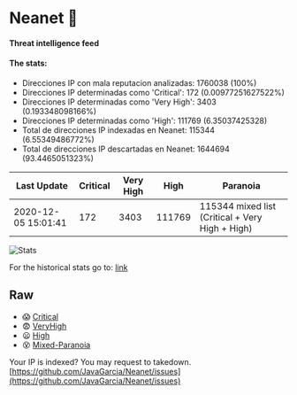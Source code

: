 # Neanet :hocho:
#### Threat intelligence feed
#### The stats:

- Direcciones IP con mala reputacion analizadas: 1760038 (100%)
- Direcciones IP determinadas como 'Critical':  172 (0.00977251627522%)
- Direcciones IP determinadas como 'Very High':  3403 (0.193348098166%)
- Direcciones IP determinadas como 'High':  111769 (6.35037425328)
- Total de direcciones IP indexadas en Neanet:  115344 (6.55349486772%)
- Total de direcciones IP descartadas en Neanet:  1644694 (93.4465051323%)

| Last Update | Critical | Very High | High | Paranoia |
| --- | --- | --- | --- | --- |
| 2020-12-05 15:01:41 | 172 | 3403 | 111769 | 115344 mixed list (Critical + Very High + High)|

![Stats](https://docs.google.com/spreadsheets/d/e/2PACX-1vSnaNMIXVabIpDJjufMlzH7poXnshF3mgd8Is1g9ytUEzVsP5my4Trn8f-xkoLLQ38xpL3HtmUexLo6/pubchart?oid=501124687&format=image)

For the historical stats go to: [link](/stats.csv)
## Raw
- :scream: [Critical](https://raw.githubusercontent.com/JavaGarcia/Neanet/master/blacklists/neanet_critical.txt)
- :fearful: [VeryHigh](https://raw.githubusercontent.com/JavaGarcia/Neanet/master/blacklists/neanet_veryHigh.txtt)
- :frowning: [High](https://raw.githubusercontent.com/JavaGarcia/Neanet/master/blacklists/neanet_high.txt)
- :dizzy_face: [Mixed-Paranoia](https://raw.githubusercontent.com/JavaGarcia/Neanet/master/blacklists/neanet_all.txt)


Your IP is indexed? You may request to takedown. [https://github.com/JavaGarcia/Neanet/issues](https://github.com/JavaGarcia/Neanet/issues)















































































































































































































































































































































































































































































































































































































































































































































































































































































































































































































































































































































































































































































































































































































































































































































































































































































































































































































































































































































































































































































































































































































































































































































































































































































































































































































































































